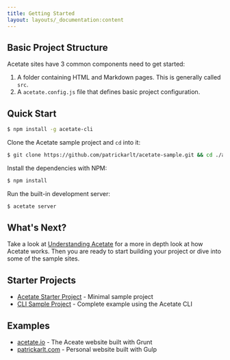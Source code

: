 ```yaml
---
title: Getting Started
layout: layouts/_documentation:content
---
```


## Basic Project Structure

Acetate sites have 3 common components need to get started:

1. A folder containing HTML and Markdown pages. This is generally called `src`.
2. A `acetate.config.js` file that defines basic project configuration.

## Quick Start

```bash
$ npm install -g acetate-cli
```

Clone the Acetate sample project and `cd` into it:

```bash
$ git clone https://github.com/patrickarlt/acetate-sample.git && cd ./acetate-sample
```

Install the dependencies with NPM:

```bash
$ npm install
```

Run the built-in development server:

```bash
$ acetate server
```


## What's Next?

Take a look at [Understanding Acetate](/understanding-acetate/) for a more in depth look at how Acetate works. Then you are ready to start building your project or dive into some of the sample sites.

## Starter Projects

* [Acetate Starter Project](https://github.com/patrickarlt/acetate-sample) - Minimal sample project
* [CLI Sample Project](https://github.com/patrickarlt/acetate-cli-sample) - Complete example using the Acetate CLI

## Examples

* [acetate.io](https://github.com/patrickarlt/acetate-site) - The Aceate website built with Grunt
* [patrickarlt.com](https://github.com/patrickarlt/patrickarlt.github.io) - Personal website built with Gulp
